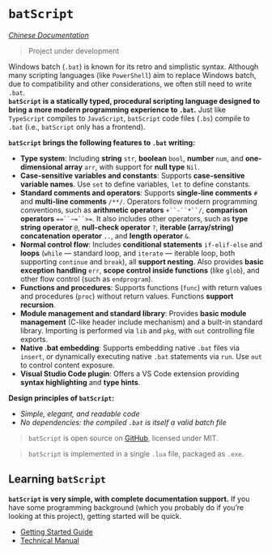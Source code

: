 # `batScript`

[*Chinese Documentation*](README-zh.md)  

> Project under development  

Windows batch (`.bat`) is known for its retro and simplistic syntax. Although many scripting languages (like `PowerShell`) aim to replace Windows batch, due to compatibility and other considerations, we often still need to write `.bat`.  
**`batScript` is a statically typed, procedural scripting language designed to bring a more modern programming experience to `.bat`.** Just like `TypeScript` compiles to `JavaScript`, `batScript` code files (`.bs`) compile to `.bat` (i.e., `batScript` only has a frontend).  

**`batScript` brings the following features to `.bat` writing:**  

- **Type system**: Including **string** `str`, **boolean** `bool`, **number** `num`, and **one-dimensional array** `arr`, with support for **null type** `Nil`.  
- **Case-sensitive variables and constants**: Supports **case-sensitive variable names**. Use `set` to define variables, `let` to define constants.  
- **Standard comments and operators**: Supports **single-line comments** `#` and **multi-line comments** `/**/`. Operators follow modern programming conventions, such as **arithmetic operators** `+``-``*``/`, **comparison operators** `==``~=``>=`. It also includes other operators, such as **type string operator** `@`, **null-check operator** `?`, **iterable (array/string) concatenation operator** `..`, and **length operator** `&`.  
- **Normal control flow**: Includes **conditional statements** `if-elif-else` and **loops** (`while` — standard loop, and `iterate` — iterable loop, both supporting `continue` and `break`), all **support nesting**. Also provides **basic exception handling** `err`, **scope control inside functions** (like `glob`), and other flow control (such as `endprogram`).  
- **Functions and procedures**: Supports functions (`func`) with return values and procedures (`proc`) without return values. Functions **support recursion**.  
- **Module management and standard library**: Provides **basic module management** (C-like header include mechanism) and a built-in standard library. Importing is performed via `lib` and `pkg`, with `out` controlling file exports.  
- **Native .bat embedding**: Supports embedding native `.bat` files via `insert`, or dynamically executing native `.bat` statements via `run`. Use `out` to control content exposure.  
- **Visual Studio Code plugin**: Offers a VS Code extension providing **syntax highlighting** and **type hints**.  

**Design principles of `batScript`:**  

- *Simple, elegant, and readable code*  
- *No dependencies: the compiled `.bat` is itself a valid batch file*  

> `batScript` is open source on [GitHub](https://github.com/Water-Run/batScript/tree/main), licensed under MIT.  

> `batScript` is implemented in a single `.lua` file, packaged as `.exe`.  

## Learning `batScript`

**`batScript` is very simple, with complete documentation support.** If you have some programming background (which you probably do if you’re looking at this project), getting started will be quick.  

- [Getting Started Guide](./doc/zh/guide/01-教程目录.md)  
- [Technical Manual](./doc/zh/manual/手册导引.md.md)
